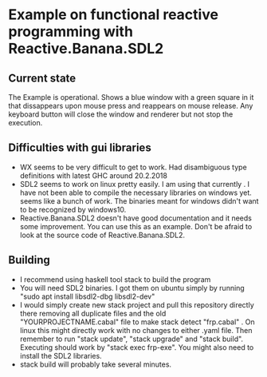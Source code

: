 # Example on functional reactive programming with Reactive.Banana.SDL2 #
## Current state ##
The Example is operational. Shows a blue window with a green square in it that dissappears upon mouse press and reappears on mouse release. Any keyboard button will close the window and renderer but not stop the execution.

## Difficulties with gui libraries ##
* WX seems to be very difficult to get to work. Had disambiguous type definitions with latest GHC around 20.2.2018
* SDL2 seems to work on linux pretty easily. I am using that currently . I have not been able to compile the necessary libraries on windows yet. seems like a bunch of work. The binaries meant for windows didn't want to be recognized by windows10.
* Reactive.Banana.SDL2 doesn't have good documentation and it needs some improvement. You can use this as an example. Don't be afraid to look at the source code of Reactive.Banana.SDL2.

## Building ##
* I recommend using haskell tool stack to build the program
* You will need SDL2 binaries. I got them on ubuntu simply by running "sudo apt install libsdl2-dbg libsdl2-dev"
* I would simply create new stack project and pull this repository directly there removing all duplicate files and the old "YOURPROJECTNAME.cabal" file to make stack detect "frp.cabal" . On linux this might directly work with no changes to either .yaml file. Then remember to run "stack update", "stack upgrade" and "stack build". Executing should work by "stack exec frp-exe". You might also need to install the SDL2 libraries.
* stack build will probably take several minutes.

